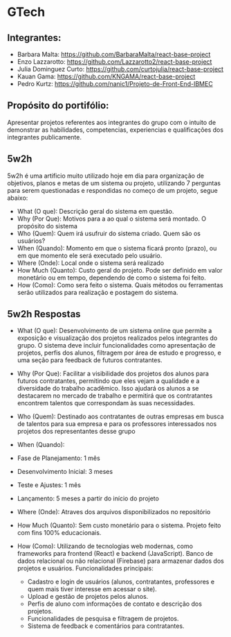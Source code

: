 # GTech

## Integrantes:

* Barbara Malta: https://github.com/BarbaraMalta/react-base-project <br>
* Enzo Lazzarotto: https://github.com/Lazzarotto2/react-base-project <br>
* Julia Dominguez Curto: https://github.com/curtojulia/react-base-project <br>
* Kauan Gama: https://github.com/KNGAMA/react-base-project <br>
* Pedro Kurtz: https://github.com/nanic1/Projeto-de-Front-End-IBMEC <br>

## Propósito do portifólio:

Apresentar projetos referentes aos integrantes do grupo com o intuito de demonstrar as habilidades, competencias, experiencias e qualificações dos integrantes publicamente.

## 5w2h

5w2h é uma artificio muito utilizado hoje em dia para organização de objetivos, planos e metas de um sistema ou projeto, utilizando 7 perguntas para serem questionadas e respondidas no começo de um projeto, segue abaixo:

* What (O que): Descrição geral do sistema em questão.
* Why (Por Que): Motivos para a ao qual o sistema será montado. O propósito do sistema
* Who (Quem): Quem irá usufruir do sistema criado. Quem são os usuários?
* When (Quando): Momento em que o sistema ficará pronto (prazo), ou em que momento ele será executado pelo usuário.
* Where (Onde): Local onde o sistema será realizado
* How Much (Quanto): Custo geral do projeto. Pode ser definido em valor monetário ou em tempo, dependendo de como o sistema foi feito.
* How (Como): Como sera feito o sistema. Quais métodos ou ferramentas serão utilizados para realização e postagem do sistema.

## 5w2h Respostas

* What (O que): Desenvolvimento de um sistema online que permite a exposição e visualização dos projetos realizados pelos integrantes do grupo. O sistema deve incluir funcionalidades como apresentação de projetos, perfis dos alunos, filtragem por área de estudo e progresso, e uma seção para feedback de futuros contratantes.
* Why (Por Que): Facilitar a visibilidade dos projetos dos alunos para futuros contratantes, permitindo que eles vejam a qualidade e a diversidade do trabalho acadêmico. Isso ajudará os alunos a se destacarem no mercado de trabalho e permitirá que os contratantes encontrem talentos que correspondam às suas necessidades.
* Who (Quem): Destinado aos contratantes de outras empresas em busca de talentos para sua empresa e para os professores interessados nos projetos dos representantes desse grupo
* When (Quando):
 * Fase de Planejamento: 1 mês
 * Desenvolvimento Inicial: 3 meses
 * Teste e Ajustes: 1 mês
 * Lançamento: 5 meses a partir do início do projeto

* Where (Onde): Atraves dos arquivos disponibilizados no repositório
* How Much (Quanto): Sem custo monetário para o sistema. Projeto feito com fins 100% educacionais.
* How (Como): Utilizando de tecnologias web modernas, como frameworks para frontend (React) e backend (JavaScript). Banco de dados relacional ou não relacional (Firebase) para armazenar dados dos projetos e usuários. Funcionalidades principais:
  * Cadastro e login de usuários (alunos, contratantes, professores e quem mais tiver interesse em acessar o site).
  * Upload e gestão de projetos pelos alunos.
  * Perfis de aluno com informações de contato e descrição dos projetos.
  * Funcionalidades de pesquisa e filtragem de projetos.
  * Sistema de feedback e comentários para contratantes.
